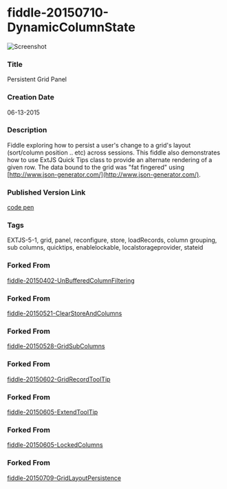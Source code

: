 fiddle-20150710-DynamicColumnState
======

![Screenshot](screenshot.png)

### Title

Persistent Grid Panel


### Creation Date

06-13-2015


### Description

Fiddle exploring how to persist a user's change to a grid's layout (sort/column position .. etc) across sessions.  This fiddle also demonstrates how to use ExtJS Quick Tips class to provide an alternate rendering of a given row.  The data bound to the grid was "fat fingered" using [http://www.json-generator.com/](http://www.json-generator.com/).


### Published Version Link

[code pen](http://codepen.io/bradyhouse/pen/BNYxNw/)


### Tags

EXTJS-5-1, grid, panel, reconfigure, store, loadRecords, column grouping, sub columns, quicktips, enablelockable, localstorageprovider, stateid



### Forked From

[fiddle-20150402-UnBufferedColumnFiltering](../fiddle-20150402-UnBufferedColumnFiltering)


### Forked From

[fiddle-20150521-ClearStoreAndColumns](../fiddle-20150521-ClearStoreAndColumns)


### Forked From

[fiddle-20150528-GridSubColumns](../fiddle-20150528-GridSubColumns)


### Forked From

[fiddle-20150602-GridRecordToolTip](../fiddle-20150602-GridRecordToolTip)


### Forked From

[fiddle-20150605-ExtendToolTip](../fiddle-20150605-ExtendToolTip)


### Forked From

[fiddle-20150605-LockedColumns](../fiddle-20150605-LockedColumns)


### Forked From

[fiddle-20150709-GridLayoutPersistence](../fiddle-20150709-GridLayoutPersistence)
